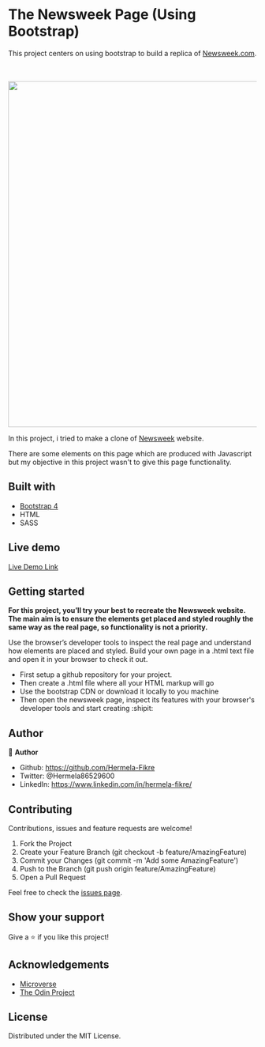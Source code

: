 # The Newsweek Page (Using Bootstrap)
This project centers on using bootstrap to build a replica of [Newsweek.com](https://www.newsweek.com/).

<br>
<br>
<img src="img/screenshot.jpg" width="700"> 
<br>

In this project, i tried  to make a clone of  [Newsweek](https://newsweek.com/) website.

There are some elements on this page which are produced with Javascript but my objective in this project wasn't to give this page functionality.

## Built with
  * [Bootstrap 4](https://getbootstrap.com/)
  * HTML
  * SASS

## Live demo
[Live Demo Link](https://raw.githack.com/Hermela-Fikre/Newsweek/newsweek-clone/index.html)

## Getting started

**For this project, you’ll try your best to recreate the Newsweek website. The main aim is to ensure the elements get placed and styled roughly the same way as the real page, so functionality is not a priority.**

Use the browser’s developer tools to inspect the real page and understand how elements are placed and styled. 
Build your own page in a .html text file and open it in your browser to check it out.
  - First setup a github repository for your project.
  - Then create a .html file where all your HTML markup will go
  - Use the bootstrap CDN or download it locally to you machine 
  - Then open the newsweek page, inspect its features with your browser's developer tools and start creating  :shipit:

## Author

  :bust_in_silhouette: **Author**
 * Github: https://github.com/Hermela-Fikre
 * Twitter: @Hermela86529600
 * LinkedIn: https://www.linkedin.com/in/hermela-fikre/


## Contributing
Contributions, issues and feature requests are welcome!

   1. Fork the Project
   2. Create your Feature Branch (git checkout -b feature/AmazingFeature)
   3. Commit your Changes (git commit -m 'Add some AmazingFeature')
   4. Push to the Branch (git push origin feature/AmazingFeature)
   5. Open a Pull Request

Feel free to check the [issues page](https://github.com/PhillipUg/newsweek-clone/issues).

## Show your support
Give a :star: if you like this project!

## Acknowledgements
  * [Microverse](https://www.microverse.org/)
  * [The Odin Project](https://www.theodinproject.com/courses/html5-and-css3/lessons/embedding-images-and-video#introduction)

## License
 Distributed under the MIT License.